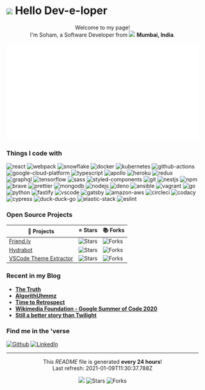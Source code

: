 <h1><img src="https://emojis.slackmojis.com/emojis/images/1531849430/4246/blob-sunglasses.gif?1531849430" width="30"/> Hello Dev-e-loper</h1>

<p align="center">Welcome to my page! </br> I'm Soham, a Software Developer from <img src="https://www.flaticon.com/svg/static/icons/svg/330/330176.svg" width="13"/> <b>Mumbai, India</b>.</p>

<img src="static/banner.svg" alt="banner" />

<h3>Things I code with</h3>
<p>
<img alt="react" src="https://img.shields.io/badge/React-black?logo=react&amp;style=plastic" /> <img alt="webpack" src="https://img.shields.io/badge/Webpack-black?logo=webpack&amp;style=plastic" /> <img alt="snowflake" src="https://img.shields.io/badge/Snowflake-black?logo=snowflake&amp;style=plastic" /> <img alt="docker" src="https://img.shields.io/badge/Docker-black?logo=docker&amp;style=plastic" /> <img alt="kubernetes" src="https://img.shields.io/badge/Kubernetes-black?logo=kubernetes&amp;style=plastic" /> <img alt="github-actions" src="https://img.shields.io/badge/Github%20Actions-black?logo=github-actions&amp;style=flat" /> <img alt="google-cloud-platform" src="https://img.shields.io/badge/GCP-black?logo=google-cloud&amp;style=flat" /> <img alt="typescript" src="https://img.shields.io/badge/Typescript-black?logo=typescript&amp;style=flat" /> <img alt="apollo" src="https://img.shields.io/badge/Apollo-black?logo=apollo-graphql&amp;style=flat" /> <img alt="heroku" src="https://img.shields.io/badge/Heroku-black?logo=heroku&amp;style=plastic" /> <img alt="redux" src="https://img.shields.io/badge/Redux-black?logo=redux&amp;style=plastic" /> <img alt="graphql" src="https://img.shields.io/badge/GraphQL-black?logo=graphql&amp;style=plastic" /> <img alt="tensorflow" src="https://img.shields.io/badge/Tensorflow-black?logo=tensorflow&amp;style=plastic" /> <img alt="sass" src="https://img.shields.io/badge/Sass-black?logo=sass&amp;style=plastic" /> <img alt="styled-components" src="https://img.shields.io/badge/Styled%20components-black?logo=styled-components&amp;style=plastic" /> <img alt="git" src="https://img.shields.io/badge/Git-black?logo=git&amp;style=plastic" /> <img alt="nestjs" src="https://img.shields.io/badge/Nestjs-black?logo=nestjs&amp;style=plastic" /> <img alt="npm" src="https://img.shields.io/badge/npm-black?logo=npm&amp;style=plastic" /> <img alt="brave" src="https://img.shields.io/badge/Brave-black?logo=brave&amp;style=plastic" /> <img alt="prettier" src="https://img.shields.io/badge/Prettier-black?logo=prettier&amp;style=plastic" /> <img alt="mongodb" src="https://img.shields.io/badge/MongoDB-black?logo=mongodb&amp;style=plastic" /> <img alt="nodejs" src="https://img.shields.io/badge/Node.js-black?logo=node.js&amp;style=plastic" /> <img alt="deno" src="https://img.shields.io/badge/Deno-black?logo=deno&amp;style=plastic" /> <img alt="ansible" src="https://img.shields.io/badge/Ansible-black?logo=ansible&amp;style=plastic" /> <img alt="vagrant" src="https://img.shields.io/badge/Vagrant-black?logo=vagrant&amp;style=plastic" /> <img alt="go" src="https://img.shields.io/badge/Go-black?logo=go&amp;style=plastic" /> <img alt="python" src="https://img.shields.io/badge/Python-black?logo=python&amp;style=plastic" /> <img alt="fastify" src="https://img.shields.io/badge/Fastify-black?logo=fastify&amp;style=plastic" /> <img alt="vscode" src="https://img.shields.io/badge/VSCode-black?logo=visual-studio-code&amp;style=plastic" /> <img alt="gatsby" src="https://img.shields.io/badge/Gatsby-black?logo=gatsby&amp;style=plastic" /> <img alt="amazon-aws" src="https://img.shields.io/badge/AWS-black?logo=amazon-aws&amp;style=plastic" /> <img alt="circleci" src="https://img.shields.io/badge/CircleCI-black?logo=circleci&amp;style=plastic" /> <img alt="codacy" src="https://img.shields.io/badge/Codacy-black?logo=codacy&amp;style=plastic" /> <img alt="cypress" src="https://img.shields.io/badge/Cypress-black?logo=cypress&amp;style=plastic" /> <img alt="duck-duck-go" src="https://img.shields.io/badge/DuckDuckGo-black?logo=duckduckgo&amp;style=plastic" /> <img alt="elastic-stack" src="https://img.shields.io/badge/Elastic%20Stack-black?logo=elastic-stack&amp;style=plastic" /> <img alt="eslint" src="https://img.shields.io/badge/ESLint-black?logo=eslint&amp;style=plastic" /> 
</p>

<h3>Open Source Projects</h3>

| 🎁 Projects |  ⭐ Stars  | 📚 Forks |
| ----------- | --------- | --------- |
| [Friend.ly](https://github.com/und3fined-v01d/Friend.ly) | ![Stars](https://img.shields.io/github/stars/und3fined-v01d/Friend.ly?style=plastic&amp;labelColor=343b41) | ![Forks](https://img.shields.io/github/forks/und3fined-v01d/Friend.ly?style=plastic&amp;labelColor=343b41) | 
| [Hydrabot](https://github.com/und3fined-v01d/Hydrabot) | ![Stars](https://img.shields.io/github/stars/und3fined-v01d/hydrabot?style=plastic&amp;labelColor=343b41) | ![Forks](https://img.shields.io/github/forks/und3fined-v01d/hydrabot?style=plastic&amp;labelColor=343b41) | 
| [VSCode Theme Extractor](https://github.com/und3fined-v01d/vscode-theme-extractor) | ![Stars](https://img.shields.io/github/stars/und3fined-v01d/vscode-theme-extractor?style=plastic&amp;labelColor=343b41) | ![Forks](https://img.shields.io/github/forks/und3fined-v01d/vscode-theme-extractor?style=plastic&amp;labelColor=343b41) | 

<h3>Recent in my Blog</h3>
<ul>

<li><a href="https://www.sohamp.dev/blog/2020-12-28-the-truth/"><b>The Truth</b></a></li>
<li><a href="https://www.sohamp.dev/blog/2020-10-28-algorithuhmmz/"><b>AlgorithUhmmz</b></a></li>
<li><a href="https://www.sohamp.dev/blog/2020-09-02-time-to-retrospect/"><b>Time to Retrospect</b></a></li>
<li><a href="https://www.sohamp.dev/blog/2020-08-24-wmf-gsoc2020/"><b>Wikimedia Foundation - Google Summer of Code 2020</b></a></li>
<li><a href="https://www.sohamp.dev/blog/2020-08-22-still-a-better-story-than-twilight/"><b>Still a better story than Twilight</b></a></li>
</ul>

<h3>Find me in the 'verse</h3>
<p>
<a href="https://github.com/und3fined-v01d" target="_blank"><img alt="Github" src="https://img.shields.io/badge/GitHub-%2312100E.svg?&style=for-the-badge&logo=Github&logoColor=white" /></a>  
<a href="https://linkedin.com/in/soham-parekh" target="_blank"><img alt="LinkedIn" src="https://img.shields.io/badge/linkedin-%230077B5.svg?&style=for-the-badge&logo=linkedin&logoColor=white" /></a>
</p>

<hr />

<p align="center">
This <i>README</i> file is generated <b>every 24 hours</b>!</br>
Last refresh: 2021-01-09T11:30:37.788Z<br />
</p>
<p align="center">
    <img src="https://github.com/und3fined-v01d/und3fined-v01d/workflows/README%20build/badge.svg" /> 
    <img alt="Stars" src="https://img.shields.io/github/stars/und3fined-v01d/und3fined-v01d?style=flat-square&labelColor=343b41"/> 
    <img alt="Forks" src="https://img.shields.io/github/forks/und3fined-v01d/und3fined-v01d?style=flat-square&labelColor=343b41"/>
</p>